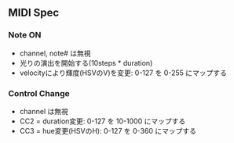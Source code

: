 
## MIDI Spec

### Note ON
- channel, note# は無視
- 光りの演出を開始する(10steps * duration)
- velocityにより輝度(HSVのV)を変更: 0-127 を 0-255 にマップする

### Control Change
- channel は無視
- CC2 = duration変更: 0-127 を 10-1000 にマップする
- CC3 = hue変更(HSVのH): 0-127 を 0-360 にマップする